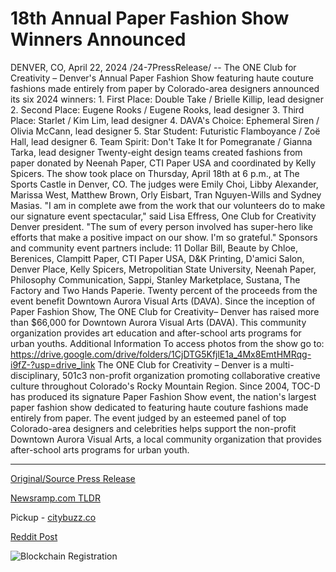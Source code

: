 # 18th Annual Paper Fashion Show Winners Announced

DENVER, CO, April 22, 2024 /24-7PressRelease/ -- The ONE Club for Creativity – Denver's Annual Paper Fashion Show featuring haute couture fashions made entirely from paper by Colorado-area designers announced its six 2024 winners:   1.	First Place: Double Take / Brielle Killip, lead designer 2.	Second Place: Eugene Rooks / Eugene Rooks, lead designer 3.	Third Place: Starlet / Kim Lim, lead designer 4.	DAVA's Choice: Ephemeral Siren / Olivia McCann, lead designer 5.	Star Student: Futuristic Flamboyance / Zoë Hall, lead designer 6.	Team Spirit: Don't Take It for Pomegranate / Gianna Tarka, lead designer  Twenty-eight design teams created fashions from paper donated by Neenah Paper, CTI Paper USA and coordinated by Kelly Spicers.  The show took place on Thursday, April 18th at 6 p.m., at The Sports Castle in Denver, CO. The judges were Emily Choi, Libby Alexander, Marissa West, Matthew Brown, Orly Eisbart, Tran Nguyen-Wills and Sydney Masias.   "I am in complete awe from the work that our volunteers do to make our signature event spectacular," said Lisa Effress, One Club for Creativity Denver president. "The sum of every person involved has super-hero like efforts that make a positive impact on our show. I'm so grateful."   Sponsors and community event partners include: 11 Dollar Bill, Beaute by Chloe, Berenices, Clampitt Paper, CTI Paper USA, D&K Printing, D'amici Salon, Denver Place, Kelly Spicers, Metropolitian State University, Neenah Paper, Philosophy Communication, Sappi, Stanley Marketplace, Sustana, The Factory and Two Hands Paperie.   Twenty percent of the proceeds from the event benefit Downtown Aurora Visual Arts (DAVA). Since the inception of Paper Fashion Show, The ONE Club for Creativity– Denver has raised more than $66,000 for Downtown Aurora Visual Arts (DAVA). This community organization provides art education and after-school arts programs for urban youths.  Additional Information To access photos from the show go to: https://drive.google.com/drive/folders/1CjDTG5KfjlE1a_4Mx8EmtHMRqg-i9fZ-?usp=drive_link  The ONE Club for Creativity – Denver is a multi-disciplinary, 501c3 non-profit organization promoting collaborative creative culture throughout Colorado's Rocky Mountain Region. Since 2004, TOC-D has produced its signature Paper Fashion Show event, the nation's largest paper fashion show dedicated to featuring haute couture fashions made entirely from paper. The event judged by an esteemed panel of top Colorado-area designers and celebrities helps support the non-profit Downtown Aurora Visual Arts, a local community organization that provides after-school arts programs for urban youth. 

---

[Original/Source Press Release](https://www.24-7pressrelease.com/press-release/510245/18th-annual-paper-fashion-show-winners-announced)
                    

[Newsramp.com TLDR](https://newsramp.com/curated-news/denver-s-paper-fashion-show-announces-2024-winners/5510af149f89c95ad2e809a0c2df4704) 


Pickup - [citybuzz.co](https://citybuzz.co/2024/04/22/18th-annual-paper-fashion-show-winners-announced)
 



[Reddit Post](https://www.reddit.com/r/AwardsAndRecognition/comments/1ca4f30/denvers_paper_fashion_show_announces_2024_winners/) 



![Blockchain Registration](https://cdn.newsramp.app/24-7PressRelease/qrcode/244/22/roamkCms.webp)